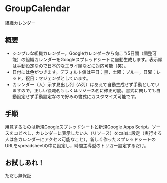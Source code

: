 GroupCalendar
=============
組織カレンダー

概要
----
+ シンプルな組織カレンダー。Googleカレンダーから向こう5日間（調整可能）の組織カレンダーをGoogleスプレッドシートに自動生成します。表示順は手動設定なので日本的なエライ順などに対応可能（笑）。
+ 日付には色がつきます。デフォルト値は平日：黒，土曜：ブルー，日曜：レッド，祝日：マジェンダとしています。
+ カレンダー（人）示す見出し列（A列）はあえて自動生成せず手動としていますので，正しい役職名もしくはリソース名に修正可能。書式に関しても自動設定せず手動設定なので好みの書式にカスタマイズ可能です。

手順
----
用意するものは新規Googleスプレッドシートと新規Google Apps Script。ソースをコピペし，カレンダーに表示したい人（リソース）をcalsに設定（実行する人は各カレンダーにアクセス可能なこと），新しく作ったスプレッドシートのURLをspreadsheetの中に設定し，時間主導型のトリガー設定するだけ。

お試しあれ！
----------
ただし無保証
